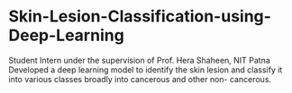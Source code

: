 # Skin-Lesion-Classification-using-Deep-Learning
Student Intern under the supervision of Prof. Hera Shaheen, NIT Patna Developed a deep learning model to identify the skin lesion and classify it into  various classes broadly into cancerous and other non- cancerous. 
